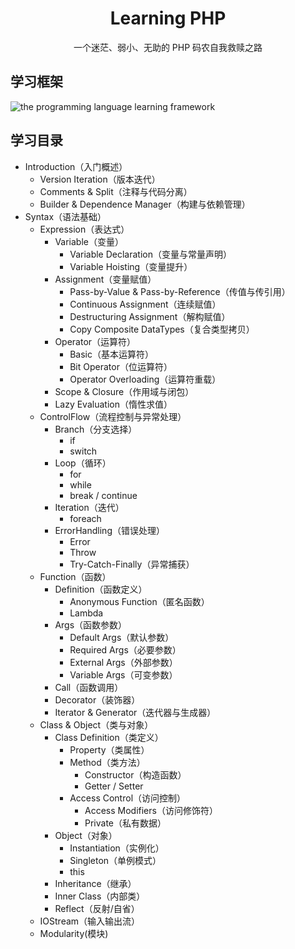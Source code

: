 <h1 align="center">Learning PHP</h1>

<p align="center">一个迷茫、弱小、无助的 PHP 码农自我救赎之路</p>

<h2>学习框架</h2>

![the programming language learning framework](http://pl4g7181n.bkt.clouddn.com/%E7%BC%96%E7%A8%8B%E8%AF%AD%E8%A8%80%E9%80%9A%E7%94%A8%E5%AD%A6%E4%B9%A0%E4%BD%93%E7%B3%BB.jpg)

<h2>学习目录</h2>

- Introduction（入门概述）
    - Version Iteration（版本迭代）
    - Comments & Split（注释与代码分离）
    - Builder & Dependence Manager（构建与依赖管理）
- Syntax（语法基础）
    - Expression（表达式）
        - Variable（变量）
            - Variable Declaration（变量与常量声明）
            - Variable Hoisting（变量提升）
        - Assignment（变量赋值）
            - Pass-by-Value & Pass-by-Reference（传值与传引用）
            - Continuous Assignment（连续赋值）
            - Destructuring Assignment（解构赋值）
            - Copy Composite DataTypes（复合类型拷贝）
        - Operator（运算符）
            - Basic（基本运算符）
            - Bit Operator（位运算符）
            - Operator Overloading（运算符重载）    
        - Scope & Closure（作用域与闭包）
        - Lazy Evaluation（惰性求值）
    - ControlFlow（流程控制与异常处理）
        - Branch（分支选择）
            - if
            - switch
        - Loop（循环）
            - for
            - while
            - break / continue
        - Iteration（迭代）   
            - foreach
        - ErrorHandling（错误处理）
            - Error
            - Throw
            - Try-Catch-Finally（异常捕获）    
    - Function（函数）
        - Definition（函数定义）
            - Anonymous Function（匿名函数）
            - Lambda
        - Args（函数参数）
            - Default Args（默认参数）
            - Required Args（必要参数）
            - External Args（外部参数）
            - Variable Args（可变参数）
        - Call（函数调用）
        - Decorator（装饰器）
        - Iterator & Generator（迭代器与生成器）
    - Class & Object（类与对象）
        - Class Definition（类定义）
            - Property（类属性）
            - Method（类方法）
                - Constructor（构造函数）
                - Getter / Setter
            - Access Control（访问控制）
                - Access Modifiers（访问修饰符）
                - Private（私有数据）
        - Object（对象）
            - Instantiation（实例化）
            - Singleton（单例模式）
            - this        
        - Inheritance（继承）
        - Inner Class（内部类）
        - Reflect（反射/自省）
    - IOStream（输入输出流）
    - Modularity(模块)    